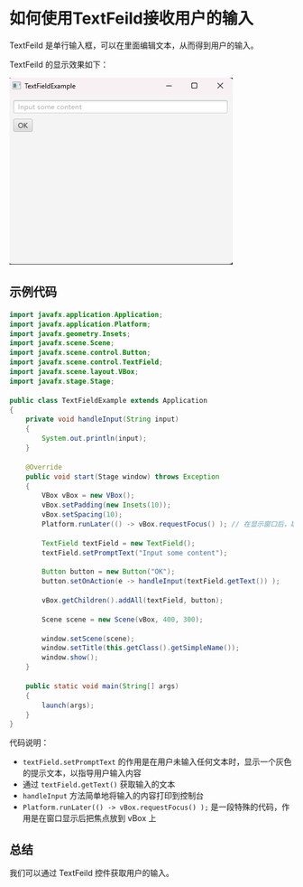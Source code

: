 # 如何使用TextFeild接收用户的输入

TextFeild 是单行输入框，可以在里面编辑文本，从而得到用户的输入。

TextFeild 的显示效果如下：

![](./pic/TextFieldExample.png)

## 示例代码

```java
import javafx.application.Application;
import javafx.application.Platform;
import javafx.geometry.Insets;
import javafx.scene.Scene;
import javafx.scene.control.Button;
import javafx.scene.control.TextField;
import javafx.scene.layout.VBox;
import javafx.stage.Stage;

public class TextFieldExample extends Application
{
    private void handleInput(String input)
    {
        System.out.println(input);
    }

    @Override
    public void start(Stage window) throws Exception
    {
        VBox vBox = new VBox();
        vBox.setPadding(new Insets(10));
        vBox.setSpacing(10);
        Platform.runLater(() -> vBox.requestFocus() ); // 在显示窗口后，取消所有可视控件的焦点

        TextField textField = new TextField();
        textField.setPromptText("Input some content");

        Button button = new Button("OK");
        button.setOnAction(e -> handleInput(textField.getText()) );

        vBox.getChildren().addAll(textField, button);

        Scene scene = new Scene(vBox, 400, 300);

        window.setScene(scene);
        window.setTitle(this.getClass().getSimpleName());
        window.show();
    }

    public static void main(String[] args)
    {
        launch(args);
    }
}
```

代码说明：
- `textField.setPromptText` 的作用是在用户未输入任何文本时，显示一个灰色的提示文本，以指导用户输入内容
- 通过 `textField.getText()` 获取输入的文本
- `handleInput` 方法简单地将输入的内容打印到控制台
- `Platform.runLater(() -> vBox.requestFocus() );` 是一段特殊的代码，作用是在窗口显示后把焦点放到 vBox 上

## 总结

我们可以通过 TextFeild 控件获取用户的输入。